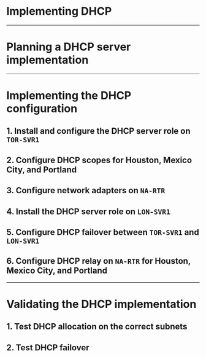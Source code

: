 # Implementing DHCP

---

# Planning a DHCP server implementation

---

# Implementing the DHCP configuration

## 1. Install and configure the DHCP server role on `TOR-SVR1`

## 2. Configure DHCP scopes for Houston, Mexico City, and Portland

## 3. Configure network adapters on `NA-RTR`

## 4. Install the DHCP server role on `LON-SVR1`

## 5. Configure DHCP failover between `TOR-SVR1` and `LON-SVR1`

## 6. Configure DHCP relay on `NA-RTR` for Houston, Mexico City, and Portland

---

# Validating the DHCP implementation

## 1. Test DHCP allocation on the correct subnets

## 2. Test DHCP failover

